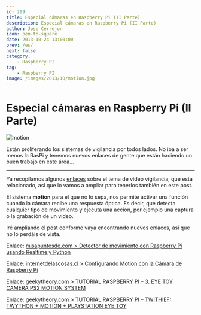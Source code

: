 ```yaml
---
id: 299
title: Especial cámaras en Raspberry Pi (II Parte)
description: Especial cámaras en Raspberry Pi (II Parte)
author: Jose Cerrejon
icon: pen-to-square
date: 2013-10-24 13:00:00
prev: /es/
next: false
category:
    - Raspberry PI
tag:
    - Raspberry PI
image: /images/2013/10/motion.jpg
---
```


# Especial cámaras en Raspberry Pi (II Parte)

![motion](/images/2013/10/motion.jpg)

Están proliferando los sistemas de vigilancia por todos lados. No iba a ser menos la RasPi y tenemos nuevos enlaces de gente que están haciendo un buen trabajo en este área...

---

Ya recopilamos algunos [enlaces](/post.php?id=290) sobre el tema de vídeo vigilancia, que está relacionado, así que lo vamos a ampliar para tenerlos también en este post.

El sistema **motion** para el que no lo sepa, nos permite activar una función cuando la cámara recibe una respuesta óptica. Es decir, que detecta cualquier tipo de movimiento y ejecuta una acción, por ejemplo una captura o la grabación de un vídeo.

Iré ampliando el post conforme vaya encontrando nuevos enlaces, así que no lo perdáis de vista.

Enlace: [misapuntesde.com > Detector de movimiento con Raspberry Pi usando Realtime y Python](/post.php?id=147)

Enlace: [internetdelascosas.cl > Configurando Motion con la Cámara de Raspberry Pi](https://www.internetdelascosas.cl/2013/10/13/configurando-motion-con-la-camara-de-raspberry-pi/)

Enlace: [geekytheory.com > TUTORIAL RASPBERRY PI – 3. EYE TOY CAMERA PS2 MOTION SYSTEM](https://geekytheory.com/tutorial-raspberry-pi-3-eye-toy-camera-ps2-motion-system/)

Enlace: [geekytheory.com > TUTORIAL RASPBERRY PI – TWITHIEF: TWYTHON + MOTION + PLAYSTATION EYE TOY](https://geekytheory.com/twithief-twython-motion-playstation-eye-toy/)

